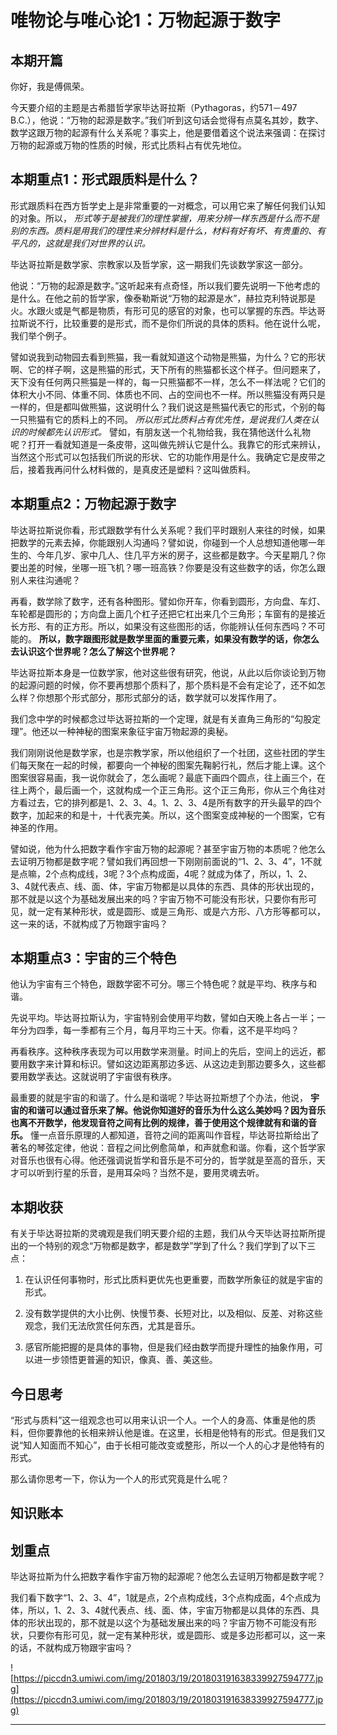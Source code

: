 # 唯物论与唯心论1：万物起源于数字

## 本期开篇

你好，我是傅佩荣。

今天要介绍的主题是古希腊哲学家毕达哥拉斯（Pythagoras，约571－497 B.C.），他说：“万物的起源是数字。”我们听到这句话会觉得有点莫名其妙，数字、数学这跟万物的起源有什么关系呢？事实上，他是要借着这个说法来强调：在探讨万物的起源或万物的性质的时候，形式比质料占有优先地位。

## 本期重点1：形式跟质料是什么？

形式跟质料在西方哲学史上是非常重要的一对概念，可以用它来了解任何我们认知的对象。所以， *形式等于是被我们的理性掌握，用来分辨一样东西是什么而不是别的东西。质料是用我们的理性来分辨材料是什么，材料有好有坏、有贵重的、有平凡的，这就是我们对世界的认识。*

毕达哥拉斯是数学家、宗教家以及哲学家，这一期我们先谈数学家这一部分。

他说：“万物的起源是数字。”这听起来有点奇怪，所以我们要先说明一下他考虑的是什么。在他之前的哲学家，像泰勒斯说“万物的起源是水”，赫拉克利特说那是火。水跟火或是气都是物质，有形可见的感官的对象，也可以掌握的东西。毕达哥拉斯说不行，比较重要的是形式，而不是你们所说的具体的质料。他在说什么呢，我们举个例子。

譬如说我到动物园去看到熊猫，我一看就知道这个动物是熊猫，为什么？它的形状啊、它的样子啊，这是熊猫的形式，天下所有的熊猫都长这个样子。但问题来了，天下没有任何两只熊猫是一样的，每一只熊猫都不一样，怎么不一样法呢？它们的体积大小不同、体重不同、体质也不同、占的空间也不一样。所以熊猫没有两只是一样的，但是都叫做熊猫，这说明什么？我们说这是熊猫代表它的形式，个别的每一只熊猫有它的质料上的不同。 *所以形式比质料占有优先性，是说我们人类在认识的时候都先认识形式。* 譬如，有朋友送一个礼物给我，我在猜他送什么礼物呢？打开一看就知道是一条皮带，这叫做先辨认它是什么。我靠它的形式来辨认，当然这个形式可以包括我们所说的形状、它的功能作用是什么。我确定它是皮带之后，接着我再问什么材料做的，是真皮还是塑料？这叫做质料。

## 本期重点2：万物起源于数字

毕达哥拉斯说你看，形式跟数学有什么关系呢？我们平时跟别人来往的时候，如果把数学的元素去掉，你能跟别人沟通吗？譬如说，你碰到一个人总想知道他哪一年生的、今年几岁、家中几人、住几平方米的房子，这些都是数字。今天星期几？你要出差的时候，坐哪一班飞机？哪一班高铁？你要是没有这些数字的话，你怎么跟别人来往沟通呢？

再看，数学除了数字，还有各种图形。譬如你开车，你看到圆形，方向盘、车灯、车轮都是圆形的；方向盘上面几个杠子还把它杠出来几个三角形；车窗有的是接近长方形、有的正方形。所以，如果没有这些图形的话，你能辨认任何东西吗？不可能的。 **所以，数字跟图形就是数学里面的重要元素，如果没有数学的话，你怎么去认识这个世界呢？怎么了解这个世界呢？**

毕达哥拉斯本身是一位数学家，他对这些很有研究，他说，从此以后你谈论到万物的起源问题的时候，你不要再想那个质料了，那个质料是不会有定论了，还不如怎么样？你想那个形式部分，那形式部分的话，数学就可以发挥作用了。

我们念中学的时候都念过毕达哥拉斯的一个定理，就是有关直角三角形的“勾股定理”。他还以一种神秘的图案来象征宇宙万物起源的奥秘。

我们刚刚说他是数学家，也是宗教学家，所以他组织了一个社团，这些社团的学生们每天聚在一起的时候，都要向一个神秘的图案先鞠躬行礼，然后才能上课。这个图案很容易画，我一说你就会了，怎么画呢？最底下画四个圆点，往上画三个，在往上两个，最后画一个，这就构成一个正三角形。这个正三角形，你从三个角往对方看过去，它的排列都是1、2、3、4。1、2、3、4是所有数字的开头最早的四个数字，加起来的和是十，十代表完美。所以，这个图案变成神秘的一个图案，它有神圣的作用。

譬如说，他为什么把数字看作宇宙万物的起源呢？甚至宇宙万物的本质呢？他怎么去证明万物都是数字呢？譬如我们再回想一下刚刚前面说的“1、2、3、4”，1不就是点嘛，2个点构成线，3呢？3个点构成面，4呢？就成为体了，所以，1、2、3、4就代表点、线、面、体，宇宙万物都是以具体的东西、具体的形状出现的，那不就是以这个为基础发展出来的吗？宇宙万物不可能没有形状，只要你有形可见，就一定有某种形状，或是圆形、或是三角形、或是六方形、八方形等都可以，这一来的话，不就构成了万物跟宇宙吗？

## 本期重点3：宇宙的三个特色

他认为宇宙有三个特色，跟数学密不可分。哪三个特色呢？就是平均、秩序与和谐。

先说平均。毕达哥拉斯认为，宇宙特别会使用平均数，譬如白天晚上各占一半；一年分为四季，每一季都有三个月，每月平均三十天。你看，这不是平均吗？

再看秩序。这种秩序表现为可以用数学来测量。时间上的先后，空间上的远近，都要用数字来计算和标识。譬如这边距离那边多远、从这边走到那边要多久，这些都要用数学表达。这就说明了宇宙很有秩序。

最重要的就是宇宙的和谐了。什么是和谐呢？毕达哥拉斯想了个办法，他说， **宇宙的和谐可以通过音乐来了解。他说你知道好的音乐为什么这么美妙吗？因为音乐也离不开数学，他发现音符之间有比例的规律，善于使用这个规律就有和谐的音乐。** 懂一点音乐原理的人都知道，音符之间的距离叫作音程，毕达哥拉斯给出了著名的琴弦定律，他说：音程之间比例愈简单，和声就愈和谐。你看，这个哲学家对音乐也很有心得。他还强调说哲学和音乐是不可分的，哲学就是至高的音乐，天才可以听到行星的乐音，是用耳朵吗？当然不是，要用灵魂去听。

## 本期收获

有关于毕达哥拉斯的灵魂观是我们明天要介绍的主题，我们从今天毕达哥拉斯所提出的一个特别的观念“万物都是数字，都是数学”学到了什么？我们学到了以下三点：

1. 在认识任何事物时，形式比质料更优先也更重要，而数学所象征的就是宇宙的形式。

2. 没有数学提供的大小比例、快慢节奏、长短对比，以及相似、反差、对称这些观念，我们无法欣赏任何东西，尤其是音乐。

3. 感官所能把握的是具体的事物，但是我们经由数学而提升理性的抽象作用，可以进一步领悟更普遍的知识，像真、善、美这些。

## 今日思考

“形式与质料”这一组观念也可以用来认识一个人。一个人的身高、体重是他的质料，但你要靠他的长相来辨认他是谁。在这里，长相是他特有的形式。但是我们又说“知人知面而不知心”，由于长相可能改变或整形，所以一个人的心才是他特有的形式。

那么请你思考一下，你认为一个人的形式究竟是什么呢？

## 知识账本

## 划重点

毕达哥拉斯为什么把数字看作宇宙万物的起源呢？他怎么去证明万物都是数字呢？

我们看下数字“1、2、3、4”，1就是点，2个点构成线，3个点构成面，4个点成为体，所以，1、2、3、4就代表点、线、面、体，宇宙万物都是以具体的东西、具体的形状出现的，那不就是以这个为基础发展出来的吗？宇宙万物不可能没有形状，只要你有形可见，就一定有某种形状，或是圆形、或是多边形都可以，这一来的话，不就构成万物跟宇宙吗？

![https://piccdn3.umiwi.com/img/201803/19/201803191638339927594777.jpg](https://piccdn3.umiwi.com/img/201803/19/201803191638339927594777.jpg)

---
